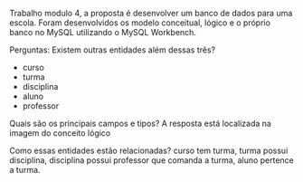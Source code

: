 Trabalho modulo 4, a proposta é desenvolver um banco de dados para uma escola.
Foram  desenvolvidos os modelo conceitual, lógico e o próprio banco no MySQL utilizando o MySQL Workbench.

Perguntas:
Existem outras entidades além dessas três?
- curso
- turma
- disciplina 
- aluno 
- professor

Quais são os principais campos e tipos? 
A resposta está localizada na imagem do conceito lógico 

Como essas entidades estão relacionadas?
curso tem turma,
 turma possui disciplina, 
disciplina possui professor que comanda a turma, 
aluno pertence a turma.
